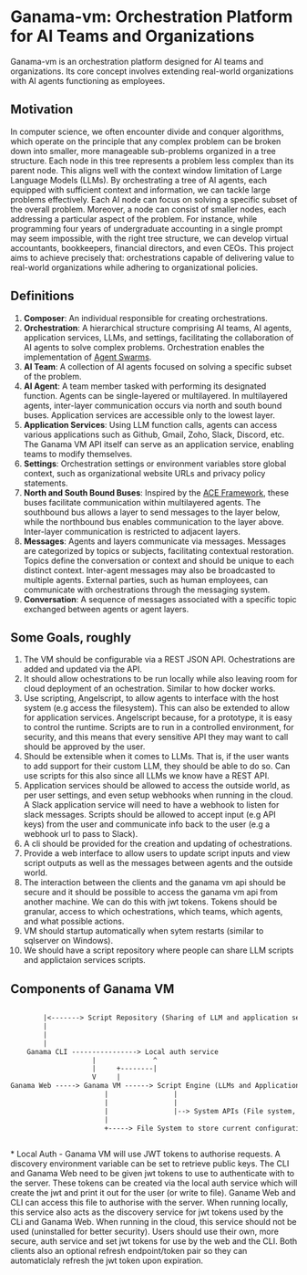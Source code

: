 # Ganama-vm: Orchestration Platform for AI Teams and Organizations

Ganama-vm is an orchestration platform designed for AI teams and organizations. Its core concept involves extending real-world organizations with AI agents functioning as employees.

## Motivation

In computer science, we often encounter divide and conquer algorithms, which operate on the principle that any complex problem can be broken down into smaller, more manageable sub-problems organized in a tree structure. Each node in this tree represents a problem less complex than its parent node. This aligns well with the context window limitation of Large Language Models (LLMs). By orchestrating a tree of AI agents, each equipped with sufficient context and information, we can tackle large problems effectively. Each AI node can focus on solving a specific subset of the overall problem. Moreover, a node can consist of smaller nodes, each addressing a particular aspect of the problem. For instance, while programming four years of undergraduate accounting in a single prompt may seem impossible, with the right tree structure, we can develop virtual accountants, bookkeepers, financial directors, and even CEOs. This project aims to achieve precisely that: orchestrations capable of delivering value to real-world organizations while adhering to organizational policies.

## Definitions

1. **Composer**: An individual responsible for creating orchestrations.
2. **Orchestration**: A hierarchical structure comprising AI teams, AI agents, application services, LLMs, and settings, facilitating the collaboration of AI agents to solve complex problems. Orchestration enables the implementation of [Agent Swarms](https://github.com/daveshap/OpenAI_Agent_Swarm).
3. **AI Team**: A collection of AI agents focused on solving a specific subset of the problem.
4. **AI Agent**: A team member tasked with performing its designated function. Agents can be single-layered or multilayered. In multilayered agents, inter-layer communication occurs via north and south bound buses. Application services are accessible only to the lowest layer.
5. **Application Services**: Using LLM function calls, agents can access various applications such as Github, Gmail, Zoho, Slack, Discord, etc. The Ganama VM API itself can serve as an application service, enabling teams to modify themselves.
6. **Settings**: Orchestration settings or environment variables store global context, such as organizational website URLs and privacy policy statements.
7. **North and South Bound Buses**: Inspired by the [ACE Framework](https://github.com/daveshap/ACE_Framework), these buses facilitate communication within multilayered agents. The southbound bus allows a layer to send messages to the layer below, while the northbound bus enables communication to the layer above. Inter-layer communication is restricted to adjacent layers.
8. **Messages**: Agents and layers communicate via messages. Messages are categorized by topics or subjects, facilitating contextual restoration. Topics define the conversation or context and should be unique to each distinct context. Inter-agent messages may also be broadcasted to multiple agents. External parties, such as human employees, can communicate with orchestrations through the messaging system.
9. **Conversation**: A sequence of messages associated with a specific topic exchanged between agents or agent layers.

## Some Goals, roughly

1. The VM should be configurable via a REST JSON API. Ochestrations are added and updated via the API.
2. It should allow ochestrations to be run locally while also leaving room for cloud deployment of an ochestration. Similar to how docker works.
3. Use scripting, Angelscript, to allow agents to interface with the host system (e.g access the filesystem). This can also be extended to allow for application services. Angelscript because, for a prototype, it is easy to control the runtime. Scripts are to run in a controlled environment, for security, and this means that every sensitive API they may want to call should be approved by the user.
4. Should be extensible when it comes to LLMs. That is, if the user wants to add support for their custom LLM, they should be able to do so. Can use scripts for this also since all LLMs we know have a REST API.
5. Application services should be allowed to access the outside world, as per user settings, and even setup webhooks when running in the cloud. A Slack application service will need to have a webhook to listen for slack messages. Scripts should be allowed to accept input (e.g API keys) from the user and communicate info back to the user (e.g a webhook url to pass to Slack).
6. A cli should be provided for the creation and updating of ochestrations.
7. Provide a web interface to allow users to update script inputs and view script outputs as well as the messages between agents and the outside world.
8. The interaction between the clients and the ganama vm api should be secure and it should be possible to access the ganama vm api from another machine. We can do this with jwt tokens. Tokens should be granular, access to which ochestrations, which teams, which agents, and what possible actions.
9. VM should startup automatically when sytem restarts (similar to sqlserver on Windows).
10. We should have a script repository where people can share LLM scripts and applictaion services scripts.


## Components of Ganama VM

```txt

        |<-------> Script Repository (Sharing of LLM and application services scripts)
        |
        |
        |
    Ganama CLI ----------------> Local auth service
                    |              ^
                    |     +--------|
                    V     |
Ganama Web -----> Ganama VM ------> Script Engine (LLMs and Application Services) -----> Internet APIs (HTTP, SMTP, IMAP, etc)
                       |                |                           
                       |                |
                       |                |--> System APIs (File system, Audio, Graphics, etc)
                       |
                       +-----> File System to store current configuration, ochestrations, their settings and conversations.
                   
```

\* Local Auth - Ganama VM will use JWT tokens to authorise requests. A discovery environment variable can be set to retrieve
                public keys. The CLI and Ganama Web need to be given jwt tokens to use to authenticate with to the server. These
                tokens can be created via the local auth service which will create the jwt and print it out
                for the user (or write to file). Ganame Web and CLI can access this file to authorise with the server.
                When running locally, this service also acts as the discovery service for jwt tokens used by the CLi and Ganama Web.
                When running in the cloud, this service should not be used (uninstalled for better security). Users should use their
                own, more secure, auth service and set jwt tokens for use by the web and the CLI. Both clients also an optional refresh
                endpoint/token pair so they can automaticlaly refresh the jwt token upon expiration.
